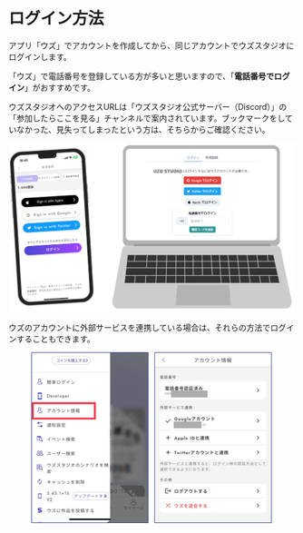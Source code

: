 # ログイン方法



アプリ「ウズ」でアカウントを作成してから、同じアカウントでウズスタジオにログインします。

「ウズ」で電話番号を登録している方が多いと思いますので、「**電話番号でログイン**」がおすすめです。

ウズスタジオへのアクセスURLは「ウズスタジオ公式サーバー（Discord）」の「参加したらここを見る」チャンネルで案内されています。ブックマークをしていなかった、見失ってしまったという方は、そちらからご確認ください。

![](../images/overview1.png)



ウズのアカウントに外部サービスを連携している場合は、それらの方法でログインすることもできます。

<figure><img src="../.gitbook/assets/image (1) (1).png" alt=""><figcaption></figcaption></figure>

